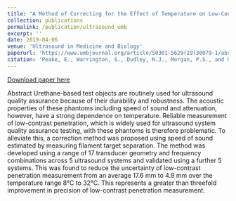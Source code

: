 ```yaml
---
title: "A Method of Correcting for the Effect of Temperature on Low-Contrast Penetration Measurement in Urethane Phantoms"
collection: publications
permalink: /publication/ultrasound_umb
excerpt: ''
date: 2019-04-06
venue: 'Ultrasound in Medicine and Biology'
paperurl: 'https://www.umbjournal.org/article/S0301-5629(19)30079-1/abstract'
citation: 'Peake, E., Warrington, S., Dudley, N.J., Morgan, P.S., and Gibson, N.M., “A Method of Correcting for the Effect of Temperature on Low-Contrast Penetration Measurement in Urethane Phantoms”, <i>Ultrasound in Medicine and Biology</i>, vol. 45, no. 6, 2019.'
---
```


[Download paper here](https://www.umbjournal.org/article/S0301-5629(19)30079-1/abstract)

Abstract
Urethane-based test objects are routinely used for ultrasound quality assurance because of their durability and robustness. The acoustic properties of these phantoms including speed of sound and attenuation, however, have a strong dependence on temperature. Reliable measurement of low-contrast penetration, which is widely used for ultrasound system quality assurance testing, with these phantoms is therefore problematic. To alleviate this, a correction method was proposed using speed of sound estimated by measuring filament target separation. The method was developed using a range of 17 transducer geometry and frequency combinations across 5 ultrasound systems and validated using a further 5 systems. This was found to reduce the uncertainty of low-contrast penetration measurement from an average 17.6 mm to 4.9 mm over the temperature range 8°C to 32°C. This represents a greater than threefold improvement in precision of low-contrast penetration measurement.

